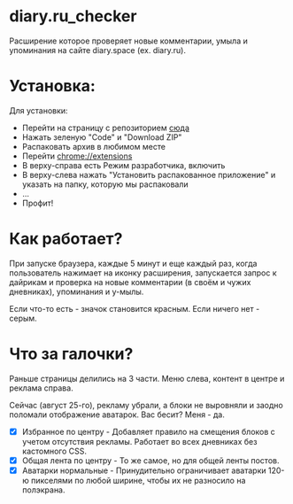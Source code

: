 # diary.ru_checker

Расширение которое проверяет новые комментарии, умыла и упоминания на сайте diary.space (ex. diary.ru).

# Установка:

Для установки:
- Перейти на страницу с репозиторием [сюда](https://github.com/Uk141800/diaryru_cheker)
- Нажать зеленую "Code" и "Download ZIP"
- Распаковать архив в любимом месте
- Перейти [chrome://extensions](chrome://extensions)
- В верху-справа есть Режим разработчика, включить
- В верху-слева нажать "Установить распакованное приложение" и указать на папку, которую мы распаковали
- ...
- Профит!

# Как работает?
При запуске браузера, каждые 5 минут и еще каждый раз, когда пользователь нажимает на иконку расширения, запускается
запрос к дайрикам и проверка на новые комментарии (в своём и чужих дневниках), упоминания и у-мылы. 

Если что-то есть - значок становится красным. Если ничего нет - серым.

# Что за галочки?
Раньше страницы делились на 3 части. Меню слева, контент в центре и реклама справа.

Сейчас (август 25-го), рекламу убрали, а блоки не выровняли и заодно поломали отображение аватарок. Вас бесит? Меня - да.

- [x] Избранное по центру - Добавляет правило на смещения блоков с учетом отсутствия рекламы. Работает во всех дневниках без кастомного CSS.
- [x] Общая лента по центру - То же самое, но для общей ленты постов. 
- [x] Аватарки нормальные - Принудительно ограничивает аватарки 120-ю пикселями по любой ширине, чтобы их не разносило на полэкрана. 
